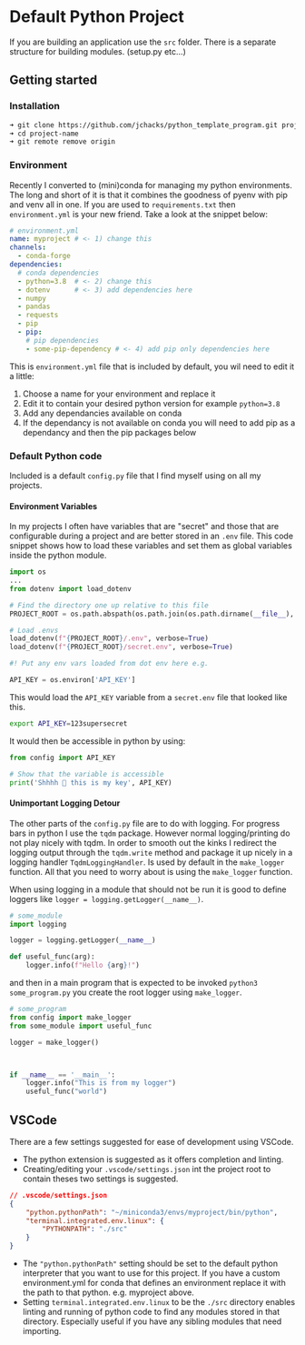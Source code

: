 # Default Python Project

If you are building an application use the `src` folder.
There is a separate structure for building modules. (setup.py etc...) 

## Getting started

### Installation

```zsh
➜ git clone https://github.com/jchacks/python_template_program.git project-name
➜ cd project-name
➜ git remote remove origin
```


### Environment

Recently I converted to (mini)conda for managing my python environments.  The long and short of it is that it combines the goodness of pyenv with pip and venv all in one.  If you are used to `requirements.txt` then `environment.yml` is your new friend.  Take a look at the snippet below:

```yaml
# environment.yml
name: myproject # <- 1) change this 
channels:
  - conda-forge
dependencies:
  # conda dependencies
  - python=3.8  # <- 2) change this 
  - dotenv      # <- 3) add dependencies here 
  - numpy
  - pandas
  - requests
  - pip
  - pip:         
    # pip dependencies
    - some-pip-dependency # <- 4) add pip only dependencies here
```

This is `environment.yml` file that is included by default, you wil need to edit it a little:
  1) Choose a name for your environment and replace it
  2) Edit it to contain your desired python version for example `python=3.8`
  3) Add any dependancies available on conda
  4) If the dependancy is not available on conda you will need to add pip as a dependancy and then the pip packages below 


### Default Python code

Included is a default `config.py` file that I find myself using on all my projects.

#### Environment Variables

In my projects I often have variables that are "secret" and those that are configurable during a project and are better stored in an `.env` file.
This code snippet shows how to load these variables and set them as global variables inside the python module.

```python
import os
...
from dotenv import load_dotenv

# Find the directory one up relative to this file
PROJECT_ROOT = os.path.abspath(os.path.join(os.path.dirname(__file__), '..'))

# Load .envs
load_dotenv(f"{PROJECT_ROOT}/.env", verbose=True)
load_dotenv(f"{PROJECT_ROOT}/secret.env", verbose=True)

#! Put any env vars loaded from dot env here e.g.

API_KEY = os.environ['API_KEY']
```

This would load the `API_KEY` variable from a `secret.env` file that looked like this.
```bash
export API_KEY=123supersecret
```
It would then be accessible in python by using:

```python
from config import API_KEY

# Show that the variable is accessible
print('Shhhh 🤫 this is my key', API_KEY)
```

#### Unimportant Logging Detour

The other parts of the `config.py` file are to do with logging.  For progress bars in python I use the `tqdm` package.  However normal logging/printing do not play nicely with tqdm.  In order to smooth out the kinks I redirect the logging output through the `tqdm.write` method and package it up nicely in a logging handler `TqdmLoggingHandler`.  Is used by default in the `make_logger` function.  All that you need to worry about is using the `make_logger` function.

When using logging in a module that should not be run it is good to define loggers like `logger = logging.getLogger(__name__)`.
```python
# some_module 
import logging

logger = logging.getLogger(__name__)

def useful_func(arg):
    logger.info(f"Hello {arg}!")

```

and then in a main program that is expected to be invoked `python3 some_program.py` you create the root logger using `make_logger`.
```python
# some_program
from config import make_logger
from some_module import useful_func

logger = make_logger()



if __name__ == '__main__':
    logger.info("This is from my logger")
    useful_func("world")

```



## VSCode

There are a few settings suggested for ease of development using VSCode.
* The python extension is suggested as it offers completion and linting.
* Creating/editing your `.vscode/settings.json` int the project root to contain theses two settings is suggested.

```json
// .vscode/settings.json
{
    "python.pythonPath": "~/miniconda3/envs/myproject/bin/python",
    "terminal.integrated.env.linux": {
        "PYTHONPATH": "./src"
    }
}
```

* The `"python.pythonPath"` setting should be set to the default python interpreter that you want to use for this project.  If you have a custom environment.yml for conda that defines an environment replace it with the path to that python. e.g. myproject above.
* Setting `terminal.integrated.env.linux` to be the `./src` directory enables linting and running of python code to find any modules stored in that directory.  Especially useful if you have any sibling modules that need importing.

